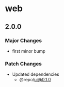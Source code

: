 # web

## 2.0.0

### Major Changes

- first minor bump

### Patch Changes

- Updated dependencies
  - @repo/ui@0.1.0
